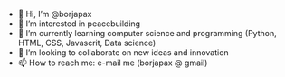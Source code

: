 - 👋 Hi, I’m @borjapax
- 👀 I’m interested in peacebuilding
- 🌱 I’m currently learning computer science and programming (Python, HTML, CSS, Javascrit, Data science)
- 💞️ I’m looking to collaborate on new ideas and innovation
- 📫 How to reach me: e-mail me (borjapax @ gmail)

<!---
borjapax/borjapax is a ✨ special ✨ repository because its `README.md` (this file) appears on your GitHub profile.
You can click the Preview link to take a look at your changes.
--->
